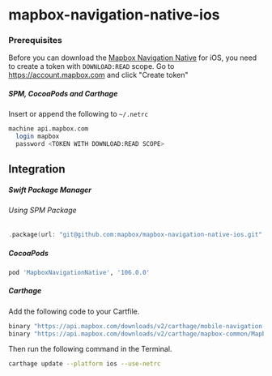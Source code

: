 # mapbox-navigation-native-ios

### Prerequisites

Before you can download the [Mapbox Navigation Native](https://github.com/mapbox/mapbox-navigation-native) for iOS, you need to create a token with `DOWNLOAD:READ` scope.
Go to https://account.mapbox.com and click "Create token"

##### SPM, CocoaPods and Carthage
Insert or append the following to `~/.netrc`

```bash
machine api.mapbox.com
  login mapbox
  password <TOKEN WITH DOWNLOAD:READ SCOPE>
```

## Integration

##### Swift Package Manager

###### Using SPM Package

```swift
.package(url: "git@github.com:mapbox/mapbox-navigation-native-ios.git", from: "106.0.0"),
```

##### CocoaPods

```ruby
pod 'MapboxNavigationNative', '106.0.0'
```

##### Carthage

Add the following code to your Cartfile.

```bash
binary "https://api.mapbox.com/downloads/v2/carthage/mobile-navigation-native/MapboxNavigationNative.json" == 106.0.0
binary "https://api.mapbox.com/downloads/v2/carthage/mapbox-common/MapboxCommon-ios.json" == 22.0.0
```

Then run the following command in the Terminal.
```bash
carthage update --platform ios --use-netrc
```
